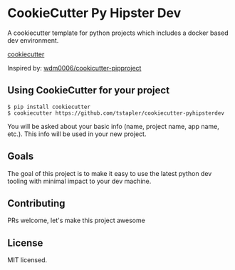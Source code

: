 CookieCutter Py Hipster Dev
========================

A cookiecutter template for python projects which includes a docker based dev environment.

[cookiecutter](https://github.com/audreyr/cookiecutter)

Inspired by: [wdm0006/cookicutter-pipproject](https://github.com/wdm0006/cookiecutter-pipproject.git
)


Using CookieCutter for your project
-----------------------------------

    $ pip install cookiecutter
    $ cookiecutter https://github.com/tstapler/cookiecutter-pyhipsterdev

You will be asked about your basic info (name, project name, app name, etc.). This info will be used in your new project.

 
Goals
-----

The goal of this project is to make it easy to use the latest python dev tooling with minimal impact to your dev machine.
 
Contributing
------------

PRs welcome, let's make this project awesome

License
-------

MIT licensed.
